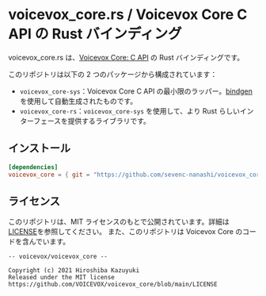 # voicevox_core.rs / Voicevox Core C API の Rust バインディング

voicevox_core.rs は、[Voicevox Core: C API](https://voicevox.github.io/voicevox_core/apis/c_api/voicevox__core_8h.html) の Rust バインディングです。

このリポジトリは以下の 2 つのパッケージから構成されています：

- `voicevox_core-sys`：Voicevox Core C API の最小限のラッパー。[bindgen](https://github.com/rust-lang/rust-bindgen) を使用して自動生成されたものです。
- `voicevox_core-rs`：`voicevox_core-sys` を使用して、より Rust らしいインターフェースを提供するライブラリです。

## インストール

```toml
[dependencies]
voicevox_core = { git = "https://github.com/sevenc-nanashi/voicevox_core-rs" }
```

## ライセンス

このリポジトリは、MIT ライセンスのもとで公開されています。詳細は[LICENSE](LICENSE)を参照してください。
また、このリポジトリは Voicevox Core のコードを含んでいます。

```
-- voicevox/voicevox_core --

Copyright (c) 2021 Hiroshiba Kazuyuki
Released under the MIT license
https://github.com/VOICEVOX/voicevox_core/blob/main/LICENSE
```
